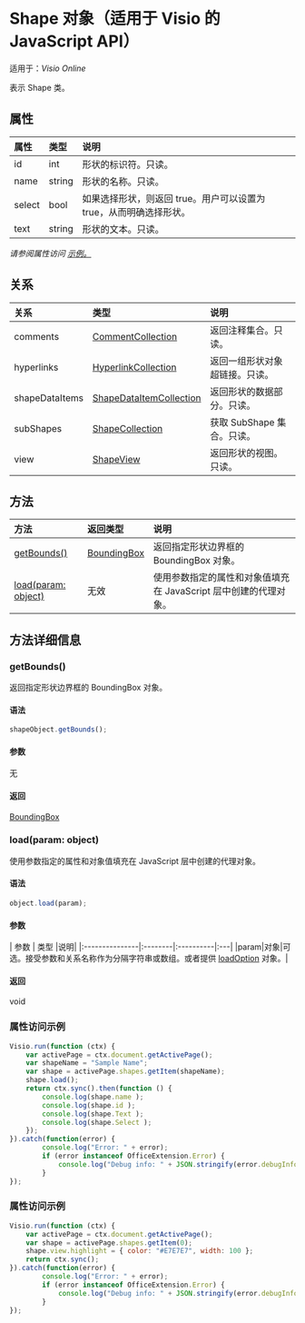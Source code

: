 # <a name="shape-object-javascript-api-for-visio"></a>Shape 对象（适用于 Visio 的 JavaScript API）

适用于：_Visio Online_

表示 Shape 类。

## <a name="properties"></a>属性

| 属性       | 类型    |说明|
|:---------------|:--------|:----------|
|id|int|形状的标识符。只读。|
|name|string|形状的名称。只读。|
|select|bool|如果选择形状，则返回 true。用户可以设置为 true，从而明确选择形状。|[转到反馈页](https://github.com/OfficeDev/office-js-docs/issues/new?title=Visio-shape-select)|
|text|string|形状的文本。只读。|

_请参阅属性访问 [示例。](#property-access-examples)_

## <a name="relationships"></a>关系
| 关系 | 类型    |说明|
|:---------------|:--------|:----------|
|comments|[CommentCollection](commentcollection.md)|返回注释集合。只读。|
|hyperlinks|[HyperlinkCollection](hyperlinkcollection.md)|返回一组形状对象超链接。只读。|
|shapeDataItems|[ShapeDataItemCollection](shapedataitemcollection.md)|返回形状的数据部分。只读。|
|subShapes|[ShapeCollection](shapecollection.md)|获取 SubShape 集合。只读。|
|view|[ShapeView](shapeview.md)|返回形状的视图。只读。|

## <a name="methods"></a>方法

| 方法           | 返回类型    |说明|
|:---------------|:--------|:----------|
|[getBounds()](#getbounds)|[BoundingBox](boundingbox.md)|返回指定形状边界框的 BoundingBox 对象。|
|[load(param: object)](#loadparam-object)|无效|使用参数指定的属性和对象值填充在 JavaScript 层中创建的代理对象。|

## <a name="method-details"></a>方法详细信息


### <a name="getbounds"></a>getBounds()
返回指定形状边界框的 BoundingBox 对象。

#### <a name="syntax"></a>语法
```js
shapeObject.getBounds();
```

#### <a name="parameters"></a>参数
无

#### <a name="returns"></a>返回
[BoundingBox](boundingbox.md)

### <a name="loadparam-object"></a>load(param: object)
使用参数指定的属性和对象值填充在 JavaScript 层中创建的代理对象。

#### <a name="syntax"></a>语法
```js
object.load(param);
```

#### <a name="parameters"></a>参数
| 参数       | 类型    |说明|
|:---------------|:--------|:----------|:---|
|param|对象|可选。接受参数和关系名称作为分隔字符串或数组。或者提供 [loadOption](loadoption.md) 对象。|

#### <a name="returns"></a>返回
void
### <a name="property-access-examples"></a>属性访问示例
```js
Visio.run(function (ctx) { 
    var activePage = ctx.document.getActivePage();
    var shapeName = "Sample Name";
    var shape = activePage.shapes.getItem(shapeName);
    shape.load();
    return ctx.sync().then(function () {
        console.log(shape.name );
        console.log(shape.id );
        console.log(shape.Text );
        console.log(shape.Select );
    });
}).catch(function(error) {
        console.log("Error: " + error);
        if (error instanceof OfficeExtension.Error) {
            console.log("Debug info: " + JSON.stringify(error.debugInfo));
        }
});
```

### <a name="property-access-examples"></a>属性访问示例
```js
Visio.run(function (ctx) { 
    var activePage = ctx.document.getActivePage();
    var shape = activePage.shapes.getItem(0);
    shape.view.highlight = { color: "#E7E7E7", width: 100 };
    return ctx.sync();
}).catch(function(error) {
        console.log("Error: " + error);
        if (error instanceof OfficeExtension.Error) {
            console.log("Debug info: " + JSON.stringify(error.debugInfo));
        }
});
```

